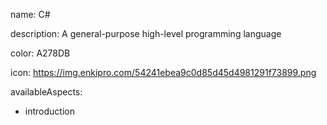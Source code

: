 name: C#

description: A general-purpose high-level programming language

color: A278DB

icon: https://img.enkipro.com/54241ebea9c0d85d45d4981291f73899.png

availableAspects:
  - introduction
